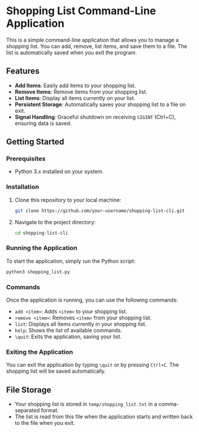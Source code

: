 # Shopping List Command-Line Application

This is a simple command-line application that allows you to manage a shopping list. You can add, remove, list items, and save them to a file. The list is automatically saved when you exit the program.

## Features

- **Add Items**: Easily add items to your shopping list.
- **Remove Items**: Remove items from your shopping list.
- **List Items**: Display all items currently on your list.
- **Persistent Storage**: Automatically saves your shopping list to a file on exit.
- **Signal Handling**: Graceful shutdown on receiving `SIGINT` (Ctrl+C), ensuring data is saved.

## Getting Started

### Prerequisites

- Python 3.x installed on your system.

### Installation

1. Clone this repository to your local machine:
    ```bash
    git clone https://github.com/your-username/shopping-list-cli.git
    ```
2. Navigate to the project directory:
    ```bash
    cd shopping-list-cli
    ```

### Running the Application

To start the application, simply run the Python script:

```bash
python3 shopping_list.py
```

### Commands

Once the application is running, you can use the following commands:

- `add <item>`: Adds `<item>` to your shopping list.
- `remove <item>`: Removes `<item>` from your shopping list.
- `list`: Displays all items currently in your shopping list.
- `help`: Shows the list of available commands.
- `\quit`: Exits the application, saving your list.

### Exiting the Application

You can exit the application by typing `\quit` or by pressing `Ctrl+C`. The shopping list will be saved automatically.

## File Storage

- Your shopping list is stored in `temp/shopping_list.txt` in a comma-separated format.
- The list is read from this file when the application starts and written back to the file when you exit.

